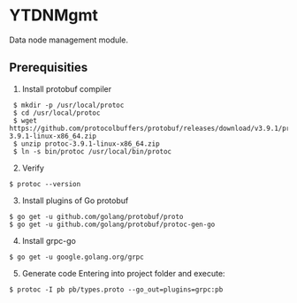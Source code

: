 # YTDNMgmt

Data node management module.

## Prerequisities
1. Install protobuf compiler
```
 $ mkdir -p /usr/local/protoc
 $ cd /usr/local/protoc
 $ wget https://github.com/protocolbuffers/protobuf/releases/download/v3.9.1/protoc-3.9.1-linux-x86_64.zip
 $ unzip protoc-3.9.1-linux-x86_64.zip
 $ ln -s bin/protoc /usr/local/bin/protoc
```
2. Verify
```
$ protoc --version
```

3. Install plugins of Go protobuf
```
$ go get -u github.com/golang/protobuf/proto
$ go get -u github.com/golang/protobuf/protoc-gen-go
```
4. Install grpc-go
```
$ go get -u google.golang.org/grpc
```

5. Generate code
Entering into project folder and execute:
```
$ protoc -I pb pb/types.proto --go_out=plugins=grpc:pb
```
